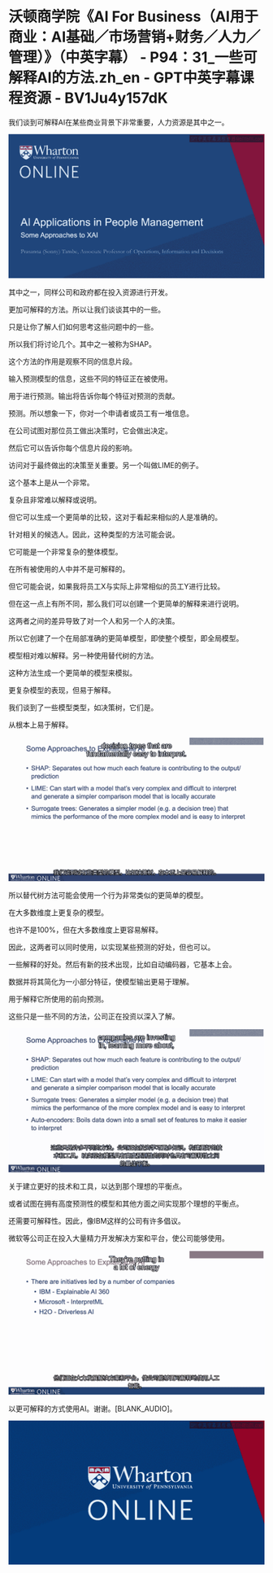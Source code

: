 # 沃顿商学院《AI For Business（AI用于商业：AI基础／市场营销+财务／人力／管理）》（中英字幕） - P94：31_一些可解释AI的方法.zh_en - GPT中英字幕课程资源 - BV1Ju4y157dK

我们谈到可解释AI在某些商业背景下非常重要，人力资源是其中之一。

![](img/3b802c127602b2cf5b15fd71dd232720_1.png)

其中之一，同样公司和政府都在投入资源进行开发。

更加可解释的方法。所以让我们谈谈其中的一些。

只是让你了解人们如何思考这些问题中的一些。

所以我们将讨论几个。其中之一被称为SHAP。

这个方法的作用是观察不同的信息片段。

输入预测模型的信息，这些不同的特征正在被使用。

用于进行预测。输出将告诉你每个特征对预测的贡献。

预测。所以想象一下，你对一个申请者或员工有一堆信息。

在公司试图对那位员工做出决策时，它会做出决定。

然后它可以告诉你每个信息片段的影响。

访问对于最终做出的决策至关重要。另一个叫做LIME的例子。

这个基本上是从一个非常。

复杂且非常难以解释或说明。

但它可以生成一个更简单的比较，这对于看起来相似的人是准确的。

针对相关的候选人。因此，这种类型的方法可能会说。

它可能是一个非常复杂的整体模型。

在所有被使用的人中并不是可解释的。

但它可能会说，如果我将员工X与实际上非常相似的员工Y进行比较。

但在这一点上有所不同，那么我们可以创建一个更简单的解释来进行说明。

这两者之间的差异导致了对一个人和另一个人的决策。

所以它创建了一个在局部准确的更简单模型，即使整个模型，即全局模型。

模型相对难以解释。另一种使用替代树的方法。

这种方法生成一个更简单的模型来模拟。

更复杂模型的表现，但易于解释。

我们谈到了一些模型类型，如决策树，它们是。

从根本上易于解释。

![](img/3b802c127602b2cf5b15fd71dd232720_3.png)

所以替代树方法可能会使用一个行为非常类似的更简单的模型。

在大多数维度上更复杂的模型。

也许不是100%，但在大多数维度上更容易解释。

因此，这两者可以同时使用，以实现某些预测的好处，但也可以。

一些解释的好处。然后有新的技术出现，比如自动编码器，它基本上会。

数据并将其简化为一小部分特征，使模型输出更易于理解。

用于解释它所使用的前向预测。

这些只是一些不同的方法，公司正在投资以深入了解。

![](img/3b802c127602b2cf5b15fd71dd232720_5.png)

关于建立更好的技术和工具，以达到那个理想的平衡点。

或者试图在拥有高度预测性的模型和其他方面之间实现那个理想的平衡点。

还需要可解释性。因此，像IBM这样的公司有许多倡议。

微软等公司正在投入大量精力开发解决方案和平台，使公司能够使用。

![](img/3b802c127602b2cf5b15fd71dd232720_7.png)

以更可解释的方式使用AI。谢谢。[BLANK_AUDIO]。

![](img/3b802c127602b2cf5b15fd71dd232720_9.png)
